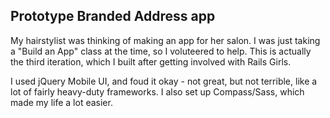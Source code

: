 ## Prototype Branded Address app

My hairstylist was thinking of making an app for her salon. I was just taking a "Build an App" class at the time, so I voluteered to help. This is actually the third iteration, which I built after getting involved with Rails Girls.

I used jQuery Mobile UI, and foud it okay - not great, but not terrible, like a lot of fairly heavy-duty frameworks. I also set up Compass/Sass, which made my life a lot easier.
